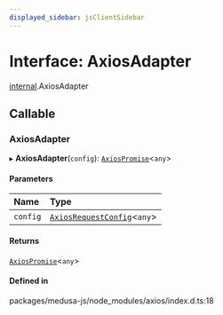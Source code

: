 ```yaml
---
displayed_sidebar: jsClientSidebar
---
```


# Interface: AxiosAdapter

[internal](../modules/internal.md).AxiosAdapter

## Callable

### AxiosAdapter

▸ **AxiosAdapter**(`config`): [`AxiosPromise`](internal.AxiosPromise.md)<`any`\>

#### Parameters

| Name | Type |
| :------ | :------ |
| `config` | [`AxiosRequestConfig`](internal.AxiosRequestConfig.md)<`any`\> |

#### Returns

[`AxiosPromise`](internal.AxiosPromise.md)<`any`\>

#### Defined in

packages/medusa-js/node_modules/axios/index.d.ts:18
